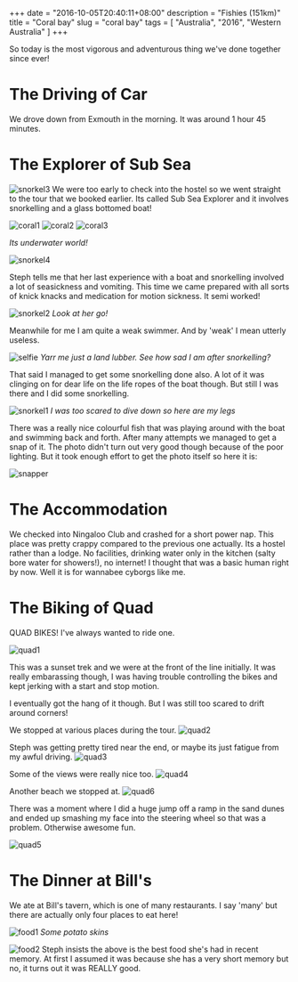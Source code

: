 +++
date = "2016-10-05T20:40:11+08:00"
description = "Fishies (151km)"
title = "Coral bay"
slug = "coral bay"
tags = [ "Australia", "2016", "Western Australia" ]
+++

So today is the most vigorous and adventurous thing we've done together since ever!

# The Driving of Car

We drove down from Exmouth in the morning. It was around 1 hour 45 minutes.

# The Explorer of Sub Sea

![snorkel3](/travel-blog/images/2016/coralbay/snorkel3.jpg)
We were too early to check into the hostel so we went straight to the tour that we booked earlier. Its called Sub Sea Explorer and it involves snorkelling and a glass bottomed boat!

![coral1](/travel-blog/images/2016/coralbay/coral1.jpg)
![coral2](/travel-blog/images/2016/coralbay/coral2.jpg)
![coral3](/travel-blog/images/2016/coralbay/coral3.jpg)

*Its underwater world!*

![snorkel4](/travel-blog/images/2016/coralbay/snorkel4.jpg)

Steph tells me that her last experience with a boat and snorkelling involved a lot of seasickness and vomiting. This time we came prepared with all sorts of knick knacks and medication for motion sickness. It semi worked!

![snorkel2](/travel-blog/images/2016/coralbay/snorkel2.jpg)
*Look at her go!*

Meanwhile for me I am quite a weak swimmer. And by 'weak' I mean utterly useless.

![selfie](/travel-blog/images/2016/coralbay/selfie.jpg)
*Yarr me just a land lubber. See how sad I am after snorkelling?*

That said I managed to get some snorkelling done also. A lot of it was clinging on for dear life on the life ropes of the boat though. But still I was there and I did some snorkelling.

![snorkel1](/travel-blog/images/2016/coralbay/snorkel1.jpg)
*I was too scared to dive down so here are my legs*

There was a really nice colourful fish that was playing around with the boat and swimming back and forth. After many attempts we managed to get a snap of it. The photo didn't turn out very good though because of the poor lighting. But it took enough effort to get the photo itself so here it is:

![snapper](/travel-blog/images/2016/coralbay/snapper.jpg)

# The Accommodation

We checked into Ningaloo Club and crashed for a short power nap. This place was pretty crappy compared to the previous one actually. Its a hostel rather than a lodge. No facilities, drinking water only in the kitchen (salty bore water for showers!), no internet! I thought that was a basic human right by now. Well it is for wannabee cyborgs like me.

# The Biking of Quad

QUAD BIKES! I've always wanted to ride one.

![quad1](/travel-blog/images/2016/coralbay/quad1.jpg)

This was a sunset trek and we were at the front of the line initially. It was really embarassing though, I was having trouble controlling the bikes and kept jerking with a start and stop motion.

I eventually got the hang of it though. But I was still too scared to drift around corners!

We stopped at various places during the tour.
![quad2](/travel-blog/images/2016/coralbay/quad2.jpg)

Steph was getting pretty tired near the end, or maybe its just fatigue from my awful driving.
![quad3](/travel-blog/images/2016/coralbay/quad3.jpg)

Some of the views were really nice too.
![quad4](/travel-blog/images/2016/coralbay/quad4.jpg)

Another beach we stopped at.
![quad6](/travel-blog/images/2016/coralbay/quad6.jpg)

There was a moment where I did a huge jump off a ramp in the sand dunes and ended up smashing my face into the steering wheel so that was a problem. Otherwise awesome fun.

![quad5](/travel-blog/images/2016/coralbay/quad5.jpg)

# The Dinner at Bill's

We ate at Bill's tavern, which is one of many restaurants. I say 'many' but there are actually only four places to eat here!

![food1](/travel-blog/images/2016/coralbay/food1.jpg)
*Some potato skins*

![food2](/travel-blog/images/2016/coralbay/food2.jpg)
Steph insists the above is the best food she's had in recent memory. At first I assumed it was because she has a very short memory but no, it turns out it was REALLY good.
